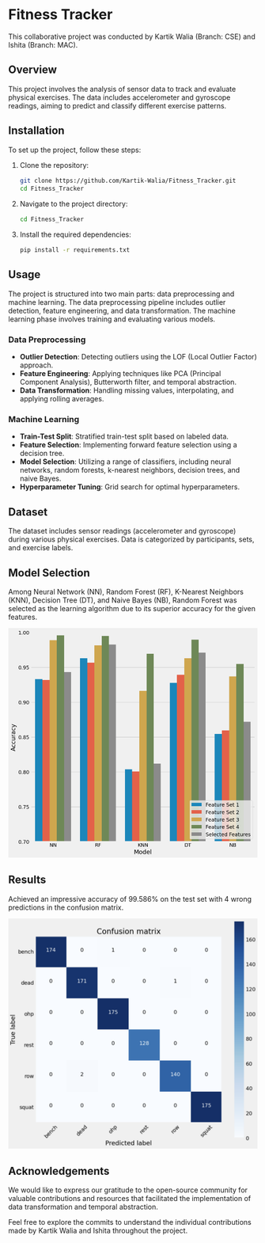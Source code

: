 # Fitness Tracker

This collaborative project was conducted by Kartik Walia (Branch: CSE) and Ishita (Branch: MAC).

## Overview

This project involves the analysis of sensor data to track and evaluate physical exercises. The data includes accelerometer and gyroscope readings, aiming to predict and classify different exercise patterns.

## Installation

To set up the project, follow these steps:

1. Clone the repository:

    ```bash
    git clone https://github.com/Kartik-Walia/Fitness_Tracker.git
    cd Fitness_Tracker
    ```

2. Navigate to the project directory:

    ```bash
    cd Fitness_Tracker
    ```

3. Install the required dependencies:

    ```bash
    pip install -r requirements.txt
    ```

## Usage

The project is structured into two main parts: data preprocessing and machine learning. The data preprocessing pipeline includes outlier detection, feature engineering, and data transformation. The machine learning phase involves training and evaluating various models.

### Data Preprocessing

- **Outlier Detection**: Detecting outliers using the LOF (Local Outlier Factor) approach.
- **Feature Engineering**: Applying techniques like PCA (Principal Component Analysis), Butterworth filter, and temporal abstraction.
- **Data Transformation**: Handling missing values, interpolating, and applying rolling averages.

### Machine Learning

- **Train-Test Split**: Stratified train-test split based on labeled data.
- **Feature Selection**: Implementing forward feature selection using a decision tree.
- **Model Selection**: Utilizing a range of classifiers, including neural networks, random forests, k-nearest neighbors, decision trees, and naive Bayes.
- **Hyperparameter Tuning**: Grid search for optimal hyperparameters.

## Dataset

The dataset includes sensor readings (accelerometer and gyroscope) during various physical exercises. Data is categorized by participants, sets, and exercise labels.

## Model Selection

Among Neural Network (NN), Random Forest (RF), K-Nearest Neighbors (KNN), Decision Tree (DT), and Naive Bayes (NB), Random Forest was selected as the learning algorithm due to its superior accuracy for the given features.

![Model vs Accuracy](ModelVsAccuracy.png)

## Results

Achieved an impressive accuracy of 99.586% on the test set with 4 wrong predictions in the confusion matrix.

![Confusion Matrix](ConfusionMatrix.png)

## Acknowledgements

We would like to express our gratitude to the open-source community for valuable contributions and resources that facilitated the implementation of data transformation and temporal abstraction.

Feel free to explore the commits to understand the individual contributions made by Kartik Walia and Ishita throughout the project.